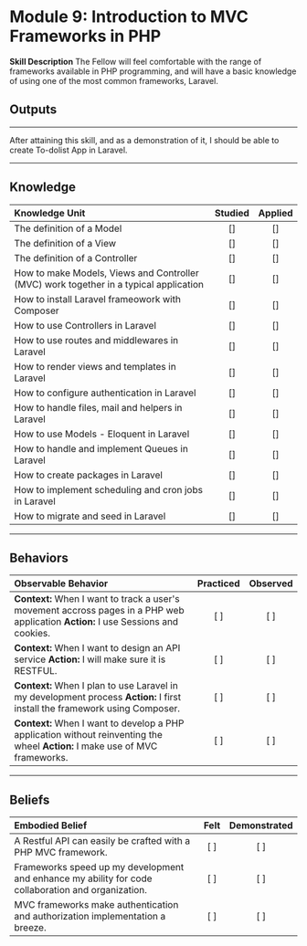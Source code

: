 # Module 9:   Introduction to MVC Frameworks in PHP

**Skill Description**
The Fellow will feel comfortable with the range of frameworks available in PHP programming, and will have a basic knowledge of using one of the most common frameworks, Laravel.


## **Outputs**
----------
After attaining this skill, and as a demonstration of it, I should be able to create To-dolist App in Laravel.


----------
## **Knowledge**


| Knowledge Unit   |      Studied      | Applied |
|:-------------|:------------------:|:--------:|
| The definition of a Model | [] | [] |
| The definition of a View | [] | [] |
| The definition of a Controller | [] | [] |
| How to make Models, Views and Controller (MVC) work together in a typical application | [] | [] |
| How to install Laravel frameowork with Composer | [] | [] |
| How to use Controllers in Laravel | [] | [] |
| How to use routes and middlewares in Laravel| [] | [] |
| How to render views and templates in Laravel | [] | [] |
| How to configure authentication in Laravel | [] | [] |
| How to handle files, mail and helpers in Laravel | [] | [] |
| How to use Models - Eloquent in Laravel | [] | [] |
| How to handle and implement Queues in Laravel | [] | [] |
| How to create packages in Laravel | [] | [] |
| How to implement scheduling and cron jobs in Laravel| [] | [] |
| How to migrate and seed in Laravel| [] | [] |

----------


## **Behaviors**

| Observable Behavior   |      Practiced      | Observed |
|:-------------|:------------------:|:--------:|
| **Context:** When I want to track a user's movement accross pages in a PHP web application **Action:**  I use Sessions and cookies.| [ ] | [ ]  |
| **Context:**  When I want to design an API service **Action:** I will make sure it is RESTFUL. |   [ ]   |   [ ] |
| **Context:**  When I plan to use Laravel in my development process **Action:** I first install the framework using Composer. |   [ ]   |   [ ] |
| **Context:**  When I want to develop a PHP application without reinventing the wheel **Action:** I make use of MVC frameworks. |   [ ]   |   [ ] |

----------


## **Beliefs**


| Embodied Belief   |      Felt      | Demonstrated |
|:-------------|:------------------:|:--------:|
| A Restful API can easily be crafted with a PHP MVC framework. | [ ] | [ ]  |
| Frameworks speed up my development and enhance my ability for code collaboration and organization.  |   [ ]   |   [ ] |
| MVC frameworks make authentication and authorization implementation a breeze. |   [ ]   |   [ ] |

